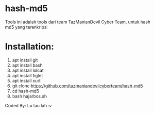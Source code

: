 # hash-md5
Tools ini adalah tools dari team TazManianDevil Cyber Team, untuk hash md5 yang terenkripsi
# Installation:

1. apt install git
2. apt install bash
3. apt install lolcat
4. apt install figlet
5. apt install curl
6. git clone https://github.com/tazmaniandevilcyberteam/hash-md5
7. cd hash-md5
8. bash hajarbos.sh <md5 yang mau di hash>

Coded By: Lu tau lah :v
